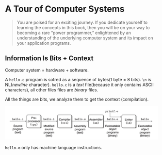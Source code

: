 # A Tour of Computer Systems

> You are poised for an exciting journey. If you dedicate yourself to learning the concepts in this book, then you will be on your way to becoming a rare “power programmer,” enlightened by an understanding of the underlying computer system and its impact on your application programs.

## Information Is Bits + Context

Computer system = hardware + software.

A  `hello.c` program is sotred as a sequence of bytes(1 byte = 8 bits). `\n` is NL(*newline* character). `hello.c` is a *text* file(because it only contains ASCII characters), all other files files are *binary* files.

All the things are bits, we analyze them to get the context (compilation). 

![Compilation](https://raw.githubusercontent.com/lih627/MyPicGo/master/imgs/20210926220333.png)

`hello.o`  only has machine language instructions.
